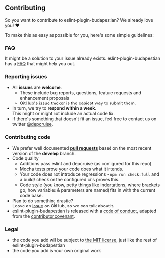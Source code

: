 ## Contributing

So you want to contribute to eslint-plugin-budapestian? We already love you! :heart:

To make this as easy as possible for you, here's some simple guidelines:

### FAQ

It might be a solution to your issue already exists. eslint-plugin-budapestian has
a [FAQ](../doc/faq.md) that might help you out.

### Reporting issues

- All **issues** are **welcome**.
  - These include bug reports, questions, feature requests and enhancement
    proposals
  - [GitHub's issue tracker](https://github.com/sverweij/eslint-plugin-budapestian/issues)
    is the easiest way to submit them.
- In turn, we try to **respond within a week**.  
  This might or might not include an actual code fix.
- If there's something that doesn't fit an issue, feel free to contact us on
  twitter [@depcruise](https://twitter.com/depcruise).

### Contributing code

- We prefer well documented
  **[pull requests](https://help.github.com/articles/creating-a-pull-request/)**
  based on the most recent version of the **develop** branch.
- Code quality
  - Additions pass eslint and depcruise (as configured for this repo)
  - Mocha tests prove your code does what it intends.
  - Your code does not introduce regressions - `npm run check:full` and a build/
    check on the configured ci's proves this.
  - Code style (you know, petty things like indentations, where brackets go,
    how variables & parameters are named) fits in with the current code base.
- Plan to do something drastic?  
  Leave an [issue](https://github.com/sverweij/eslint-plugin-budapestian/issues/new)
  on GitHub, so we can talk about it.
- eslint-plugin-budapestian is released with a [code of conduct](../CODE_OF_CONDUCT.md), adapted
  from the [contributor covenant](http://contributor-covenant.org/).

### Legal

- the code you add will be subject to
  [the MIT license](../LICENSE), just like the rest of eslint-plugin-budapestian
- the code you add is your own original work
